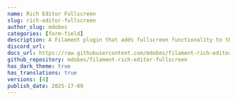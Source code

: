 ```yaml
---
name: Rich Editor Fullscreen
slug: rich-editor-fullscreen
author_slug: mdobes
categories: [form-field]
description: A Filament plugin that adds fullscreen functionality to the Rich Editor component.
discord_url:
docs_url: https://raw.githubusercontent.com/mdobes/filament-rich-editor-fullscreen/refs/heads/main/README.md
github_repository: mdobes/filament-rich-editor-fullscreen
has_dark_theme: true
has_translations: true
versions: [4]
publish_date: 2025-17-09
---
```

